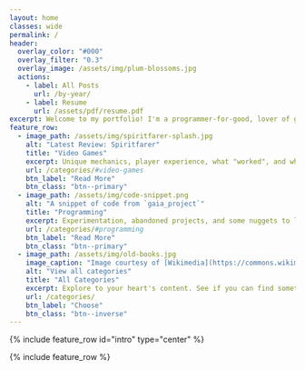 ```yaml
---
layout: home
classes: wide
permalink: /
header:
  overlay_color: "#000"
  overlay_filter: "0.3"
  overlay_image: /assets/img/plum-blossoms.jpg
  actions:
    - label: All Posts
      url: /by-year/
    - label: Resume
      url: /assets/pdf/resume.pdf
excerpt: Welcome to my portfolio! I'm a programmer-for-good, lover of games, and write random blog posts in my spare time.
feature_row:
  - image_path: /assets/img/spiritfarer-splash.jpg
    alt: "Latest Review: Spiritfarer"
    title: "Video Games"
    excerpt: Unique mechanics, player experience, what "worked", and what didn't.
    url: /categories/#video-games
    btn_label: "Read More"
    btn_class: "btn--primary"
  - image_path: /assets/img/code-snippet.png
    alt: "A snippet of code from `gaia_project`"
    title: "Programming"
    excerpt: Experimentation, abandoned projects, and some nuggets to learn from.
    url: /categories/#programming
    btn_label: "Read More"
    btn_class: "btn--primary"
  - image_path: /assets/img/old-books.jpg
    image_caption: "Image courtesy of [Wikimedia](https://commons.wikimedia.org/wiki/File:Old_books_by_bionicteaching.jpg)"
    alt: "View all categories"
    title: "All Categories"
    excerpt: Explore to your heart's content. See if you can find something interesting.
    url: /categories/
    btn_label: "Choose"
    btn_class: "btn--inverse"
---
```


{% include feature_row id="intro" type="center" %}

{% include feature_row %}

